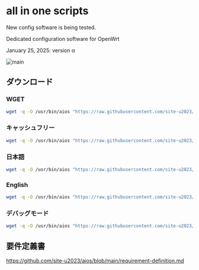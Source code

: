 # all in one scripts

New config software is being tested.

Dedicated configuration software for OpenWrt

January 25, 2025: version α

![main](https://github.com/user-attachments/assets/ebfc8ca2-a42e-470c-9a89-9b5e3eb4ccb8)


## ダウンロード

### WGET
```sh
wget -q -O /usr/bin/aios "https://raw.githubusercontent.com/site-u2023/aios/main/aios; sh aios
```

### キャッシュフリー
```sh
wget -q -O /usr/bin/aios "https://raw.githubusercontent.com/site-u2023/aios/main/aios?cache_bust=$(date +%s)"; aios
```

### 日本語
```sh
wget -q -O /usr/bin/aios "https://raw.githubusercontent.com/site-u2023/aios/main/aios?cache_bust=$(date +%s)"; aios 日本
```
### English
```sh
wget -q -O /usr/bin/aios "https://raw.githubusercontent.com/site-u2023/aios/main/aios?cache_bust=$(date +%s)"; aios English
```

### デバッグモード
```sh
wget -q -O /usr/bin/aios "https://raw.githubusercontent.com/site-u2023/aios/main/aios?cache_bust=$(date +%s)"; aios -d
```

## 要件定義書

https://github.com/site-u2023/aios/blob/main/requirement-definition.md
